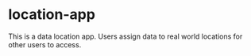 # location-app
This is a data location app. Users assign data to real world locations for other users to access.
